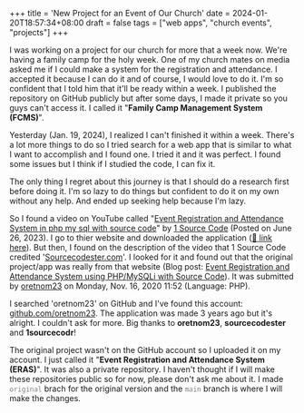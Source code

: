 +++
title = 'New Project for an Event of Our Church'
date = 2024-01-20T18:57:34+08:00
draft = false
tags = ["web apps", "church events", "projects"]
+++

I was working on a project for our church for more that a week now. We're having a family camp for the holy week. One of my church mates on media asked me if I could make a system for the registration and attendance. I accepted it because I can do it and of course, I would love to do it. I'm so confident that I told him that it'll be ready within a week. I published the repository on GitHub publicly but after some days, I made it private so you guys can't access it. I called it "**Family Camp Management System (FCMS)**".

Yesterday (Jan. 19, 2024), I realized I can't finished it within a week. There's a lot more things to do so I tried search for a web app that is similar to what I want to accomplish and I found one. I tried it and it was perfect. I found some issues but I think if I studied the code, I can fix it.

The only thing I regret about this journey is that I should do a research first before doing it. I'm so lazy to do things but confident to do it on my own without any help. And ended up seeking help because I'm lazy.

So I found a video on YouTube called "[Event Registration and Attendance System in php my sql with source code](https://youtu.be/j8oys4-eAFU)" by [1 Source Code](https://www.youtube.com/channel/UCZgUZtKv89aoj975Cl0wsfA) (Posted on June 26, 2023). I go to thier website and downloaded the application ([:link: link here](https://1sourcecodr.blogspot.com/2023/06/event-registration-and-attendance.html)). But then, I found on the description of the video that 1 Source Code credited '[Sourcecodester.com](https://www.sourcecodester.com/)'. I looked for it and found out that the original project/app was really from that website (Blog post: [Event Registration and Attendance System using PHP/MySQLi with Source Code](https://www.sourcecodester.com/php/14599/event-registration-and-attendance-system-using-phpmysqli-source-code.html)). It was submitted by [oretnom23](https://www.sourcecodester.com/users/tips23) on Monday, Nov. 16, 2020 11:52 (Language: PHP).

I searched 'oretnom23' on GitHub and I've found this account: [github.com/oretnom23](https://github.com/oretnom23). The application was made 3 years ago but it's alright. I couldn't ask for more. Big thanks to **oretnom23**, **sourcecodester** and **1sourcecodr**!

The original project wasn't on the GitHub account so I uploaded it on my account. I just called it "**Event Registration and Attendance System (ERAS)**". It was also a private repository. I haven't thought if I will make these repositories public so for now, please don't ask me about it. I made <code style="color:gray">original</code> brach for the original version and the <code style="color:gray">main</code> branch is where I will make the changes.
